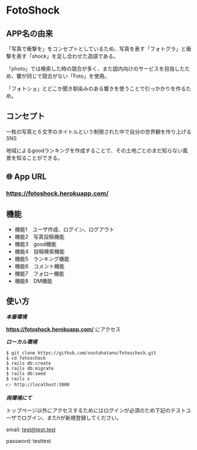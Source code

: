 # FotoShock

## APP名の由来

「写真で衝撃を」をコンセプトとしているため、写真を表す「フォトグラ」と衝撃を表す「shock」を足し合わせた造語である。

「photo」では検索した時の競合が多く、また国内向けのサービスを目指したため、響が同じで競合がない「Foto」を使用。

「フォトショ」とどこか聞き馴染みのある響きを使うことで引っかかりを作るため。

## コンセプト

一枚の写真と６文字のタイトルという制限された中で自分の世界観を作り上げるSNS

地域によるgoodランキングを作成することで、その土地ごとのまだ知らない風景を知ることができる。

## 🌐 App URL
 
### **https://fotoshock.herokuapp.com/**  



## 機能
 
- 機能1　ユーザ作成、ログイン、ログアウト
- 機能2　写真投稿機能
- 機能3　good機能
- 機能4　投稿検索機能
- 機能5　ランキング機能
- 機能6　コメント機能
- 機能7　フォロー機能
- 機能8　DM機能

## 使い方
 
***本番環境***
 
 **https://fotoshock.herokuapp.com/** にアクセス
 
***ローカル環境***

```
$ git clone https://github.com/soutahatano/fotoschock.git
$ cd fotoschock
$ rails db:create
$ rails db:migrate
$ rails db:seed
$ rails s
👉 http://localhost:3000
```

***両環境にて***

トップページ以外にアクセスするためにはログインが必須のため下記のテストユーザでログイン、またhが新規登録してください。

email: test@test.test

password: testtest
